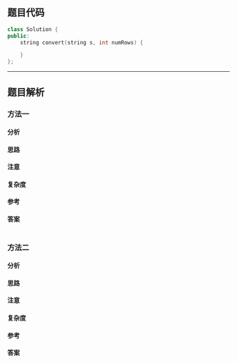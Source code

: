 

## 题目代码

```cpp
class Solution {
public:
    string convert(string s, int numRows) {

    }
};
```

---


## 题目解析


### 方法一

#### 分析

#### 思路

#### 注意

#### 复杂度

#### 参考

#### 答案

```cpp

```


### 方法二

#### 分析

#### 思路

#### 注意

#### 复杂度

#### 参考

#### 答案

```cpp

```


